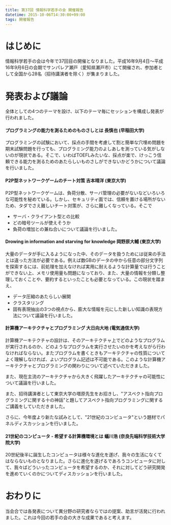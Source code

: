 ```yaml
---
title: 第37回 情報科学若手の会 開催報告
datetime: 2015-10-06T14:30:00+09:00
tags: 開催報告
---
```


# はじめに

情報科学若手の会は今年で37回目の開催となりました。平成16年9月4日〜平成16年9月6日の会期でサンパレア瀬戸（愛知県瀬戸市）にて開催され、参加者として全国から28名（招待講演者を除く）が集まりました。

# 発表および議論

全体としての4つのテーマを設け、以下のテーマ毎にセッションを構成し発表が行われました。

#### プログラミングの能力を測るためのものさしとは 長慎也 (早稲田大学)

プログラミングの試験において、採点の手間を考慮して割と簡単な穴埋め問題を期末試験問題を行っても、プログラミング能力のよしあしを測っている気がしないのが現状である。そこで、いわばTOEFLみたいな、採点が楽で、けっこう信頼できる能力を測るためのあたらしいものさしができないかどうかについて議論を行いました。

#### P2P型ネットワークゲームのチート対策 吉本晴洋 (東京大学)

P2P型ネットワークゲームは、負荷分散、サーバ管理の必要がないなどいろいろな可能性を秘めている。しかし、セキュリティ面では、信頼を置ける場所がないため、タダでさえ難しいチート対策が、さらに難しくなっている。そこで

- サーバ・クライアント型との比較
- どの暗号ツールが使えそうか
- 負荷の増加との兼ね合いについて議論を行いました。

#### Drowing in information and starving for knowledge 岡野原大輔 (東京大学)

大量のデータが手に入るようになった中、そのデータを扱うためには従来の手法とは違った方法が必要である。例えば数GBのデータの中から任意の部分文字列を探索するには、前処理を加えなければ実用に耐えるような計算量では行うことができない上、メモリ使用量も問題になっており、また、大量の情報を分類し整理しておくことや、要約するといったことも必要となっている。この現状を踏まえ、

- データ圧縮のあたらしい展開
- クラスタリング
- 固有表現抽出の3つの視点から、膨大な情報を元にした新しい知識の表現方法について議論を行いました。

#### 計算機アーキテクチャとプログラミング 大日向大地 (電気通信大学)

計算機アーキテクチャの設計は、そのアーキテクチャ上でどのようなプログラムが実行されるのか、どのようなプログラムを実行させたいのかを考えながら行わなければならない。またプログラムを書くときもアーキテクチャの性質についてよく理解しなければ、よいプログラム記述は不可能である。このような計算機アーキテクチャとプログラミングの関わりについて述べていただきました。

また、現在主流のアーキテクチャから大きく飛躍したアーキテクチャの可能性について議論を行いました。

また、招待講演者として東京大学の増原先生をお招きし、"アスペクト指向プログラミングに関する十の神話"と題してアスペクト指向プログラミングに関するご講義をしていただきました。

さらに、今年度より新たな試みとして、"21世紀のコンピュータ"という題材でパネルディスカッションを行いました。

#### 21世紀のコンピュータ - 希望する計算機環境とは 蟻川浩 (奈良先端科学技術大学院大学)

20世紀後半に誕生したコンピュータは様々な進化を遂げ、我々の生活になくてはならないものとなりました。さらに進化を遂げるであろうコンピュータに対して、我々ばどういったコンピュータを希望するのか、それに対してどう研究開発を進めていくのかについてディスカッションを行いました。

# おわりに

当会合では各発表について異分野の研究者ならではの提案、助言が活発に行われました。これは今回の若手の会の大きな成果であると考えます。
